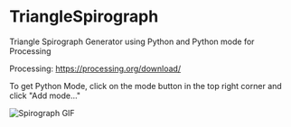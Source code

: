# TriangleSpirograph
Triangle Spirograph Generator using Python and Python mode for Processing

Processing: https://processing.org/download/

To get Python Mode, click on the mode button in the top right corner and click "Add mode…"

![Spirograph GIF](https://github.com/shane-e945/TriangleSpirograph/blob/master/triangle.gif)
